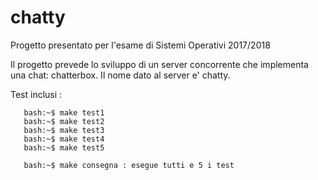 # chatty

Progetto presentato per l'esame di Sistemi Operativi 2017/2018

Il progetto prevede lo sviluppo di un server concorrente che implementa
una chat: chatterbox. Il nome dato al server e' chatty.

Test inclusi :

       bash:~$ make test1
       bash:~$ make test2
       bash:~$ make test3
       bash:~$ make test4
       bash:~$ make test5

	   bash:~$ make consegna : esegue tutti e 5 i test

